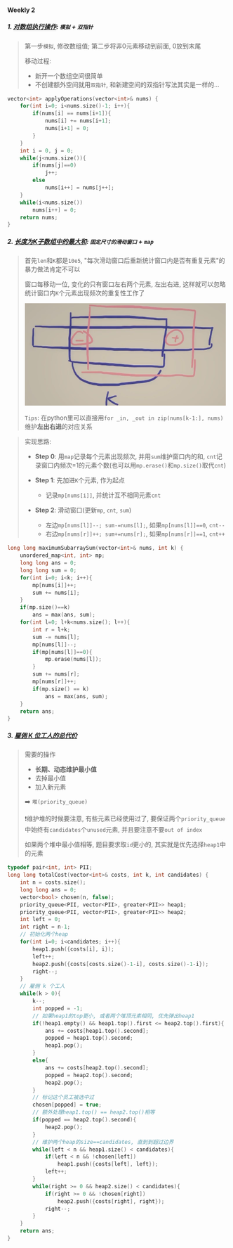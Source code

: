 #### Weekly 2


##### 1. [对数组执行操作](https://leetcode.cn/problems/apply-operations-to-an-array/): `模拟` + `双指针`

> 第一步`模拟`, 修改数组值; 第二步将非0元素移动到前面, 0放到末尾
> 
> 移动过程:
> - 新开一个数组空间很简单
> - 不创建额外空间就用`双指针`, 和新建空间的双指针写法其实是一样的...
```CPP
vector<int> applyOperations(vector<int>& nums) {
    for(int i=0; i<nums.size()-1; i++){
        if(nums[i] == nums[i+1]){
            nums[i] += nums[i+1];
            nums[i+1] = 0;
        }
    }
    int i = 0, j = 0;
    while(j<nums.size()){
        if(nums[j]==0)
            j++;
        else
            nums[i++] = nums[j++];
    }
    while(i<nums.size())
        nums[i++] = 0;
    return nums;
}
```


##### 2. [长度为K子数组中的最大和](https://leetcode.cn/problems/maximum-sum-of-distinct-subarrays-with-length-k/): `固定尺寸的滑动窗口` + `map`

> 首先`len`和`K`都是`10e5`, "每次滑动窗口后重新统计窗口内是否有重复元素"的暴力做法肯定不可以
> 
> 窗口每移动一位, 变化的只有窗口左右两个元素, 左出右进, 这样就可以忽略统计窗口内`K`个元素出现频次的重复性工作了
> 
> ![LC6230](/appendix/LC6230.png)
> 
> `Tips`: 在python里可以直接用`for _in, _out in zip(nums[k-1:], nums)`维护**左出右进**的对应关系

> 实现思路:
> - **Step 0**: 用`map`记录每个元素出现频次, 并用`sum`维护窗口内的和, `cnt`记录窗口内频次=1的元素个数(也可以用`mp.erase()`和`mp.size()`取代`cnt`)
> 
> - **Step 1**: 先加进`K`个元素, 作为起点
>   - 记录`mp[nums[i]]`, 并统计互不相同元素`cnt`
> 
> - **Step 2**: 滑动窗口(更新`mp`, `cnt`, `sum`)
>   - 左边`mp[nums[l]]--; sum-=nums[l];`, 如果`mp[nums[l]]==0`, `cnt--`
>   - 右边`mp[nums[r]]++; sum+=nums[r];`, 如果`mp[nums[r]]==1`, `cnt++`

```CPP
long long maximumSubarraySum(vector<int>& nums, int k) {
    unordered_map<int, int> mp;
    long long ans = 0;
    long long sum = 0;
    for(int i=0; i<k; i++){
        mp[nums[i]]++;
        sum += nums[i];
    }
    if(mp.size()==k)
        ans = max(ans, sum);
    for(int l=0; l+k<nums.size(); l++){
        int r = l+k;
        sum -= nums[l];
        mp[nums[l]]--;
        if(mp[nums[l]]==0){
            mp.erase(nums[l]);
        }
        sum += nums[r];
        mp[nums[r]]++;
        if(mp.size() == k)
            ans = max(ans, sum);
    }
    return ans;
}
```


##### 3. [雇佣 K 位工人的总代价](https://leetcode.cn/problems/total-cost-to-hire-k-workers/)

> 需要的操作
> - **长期、动态维护最小值**
> - 去掉最小值
> - 加入新元素
> 
> ➡️ `堆(priority_queue)`
> 
> ❗️维护堆的时候要注意, 有些元素已经使用过了, 要保证两个`priority_queue`中始终有`candidates`个`unused`元素, 并且要注意不要`out of index`
> 
> 如果两个堆中最小值相等, 题目要求取`id`更小的, 其实就是优先选择`heap1`中的元素

```CPP
typedef pair<int, int> PII;
long long totalCost(vector<int>& costs, int k, int candidates) {
    int n = costs.size();
    long long ans = 0;
    vector<bool> chosen(n, false);
    priority_queue<PII, vector<PII>, greater<PII>> heap1;
    priority_queue<PII, vector<PII>, greater<PII>> heap2;
    int left = 0;
    int right = n-1;
    // 初始化两个heap
    for(int i=0; i<candidates; i++){
        heap1.push({costs[i], i});
        left++;
        heap2.push({costs[costs.size()-1-i], costs.size()-1-i});
        right--;
    }
    // 雇佣 k 个工人
    while(k > 0){
        k--;
        int popped = -1;
        // 如果heap1的top更小, 或者两个堆顶元素相同, 优先弹出heap1
        if(!heap1.empty() && heap1.top().first <= heap2.top().first){
            ans += costs[heap1.top().second];
            popped = heap1.top().second;
            heap1.pop();
        }
        else{
            ans += costs[heap2.top().second];
            popped = heap2.top().second;
            heap2.pop();
        }
        // 标记这个员工被选中过
        chosen[popped] = true;
        // 额外处理heap1.top() == heap2.top()相等
        if(popped == heap2.top().second){
            heap2.pop();
        }
        // 维护两个heap的size==candidates, 直到到超过边界
        while(left < n && heap1.size() < candidates){
            if(left < n && !chosen[left])
                heap1.push({costs[left], left});
            left++;
        }
        while(right >= 0 && heap2.size() < candidates){
            if(right >= 0 && !chosen[right])
                heap2.push({costs[right], right});
            right--;
        }
    }
    return ans;
}
```